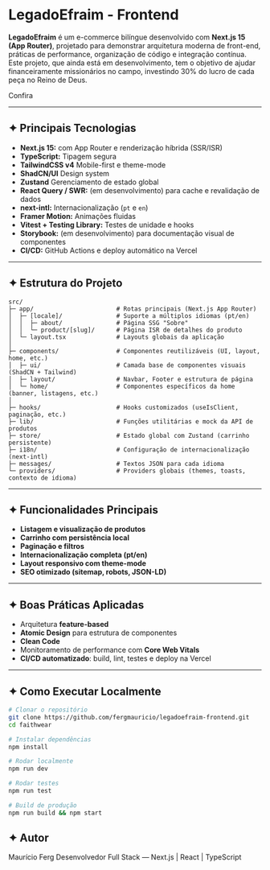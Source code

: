 # LegadoEfraim - Frontend

**LegadoEfraim** é um e-commerce bilíngue desenvolvido com **Next.js 15 (App Router)**, projetado para demonstrar arquitetura moderna de front-end, práticas de performance, organização de código e integração contínua.
Este projeto, que ainda está em desenvolvimento, tem o objetivo de ajudar financeiramente missionários no campo, investindo 30% do lucro de cada peça no Reino de Deus.

Confira

---

## ✦ Principais Tecnologias

- **Next.js 15:** com App Router e renderização híbrida (SSR/ISR)
- **TypeScript:** Tipagem segura
- **TailwindCSS v4** Mobile-first e theme-mode
- **ShadCN/UI** Design system
- **Zustand** Gerenciamento de estado global
- **React Query / SWR:** (em desenvolvimento) para cache e revalidação de dados
- **next-intl:** Internacionalização (`pt` e `en`)
- **Framer Motion:** Animações fluidas
- **Vitest + Testing Library:** Testes de unidade e hooks
- **Storybook:** (em desenvolvimento) para documentação visual de componentes
- **CI/CD:** GitHub Actions e deploy automático na Vercel

---

## ✦ Estrutura do Projeto

```
src/
├─ app/                       # Rotas principais (Next.js App Router)
│  ├─ [locale]/               # Suporte a múltiplos idiomas (pt/en)
│  │  ├─ about/               # Página SSG "Sobre"
│  │  └─ product/[slug]/      # Página ISR de detalhes do produto
│  └─ layout.tsx              # Layouts globais da aplicação
│
├─ components/                # Componentes reutilizáveis (UI, layout, home, etc.)
│  ├─ ui/                     # Camada base de componentes visuais (ShadCN + Tailwind)
│  ├─ layout/                 # Navbar, Footer e estrutura de página
│  └─ home/                   # Componentes específicos da home (banner, listagens, etc.)
│
├─ hooks/                     # Hooks customizados (useIsClient, paginação, etc.)
├─ lib/                       # Funções utilitárias e mock da API de produtos
├─ store/                     # Estado global com Zustand (carrinho persistente)
├─ i18n/                      # Configuração de internacionalização (next-intl)
├─ messages/                  # Textos JSON para cada idioma
└─ providers/                 # Providers globais (themes, toasts, contexto de idioma)

```

---

## ✦ Funcionalidades Principais

- **Listagem e visualização de produtos**
- **Carrinho com persistência local**
- **Paginação e filtros**
- **Internacionalização completa (pt/en)**
- **Layout responsivo com theme-mode**
- **SEO otimizado (sitemap, robots, JSON-LD)**

---

## ✦ Boas Práticas Aplicadas

- Arquitetura **feature-based**
- **Atomic Design** para estrutura de componentes
- **Clean Code**
- Monitoramento de performance com **Core Web Vitals**
- **CI/CD automatizado**: build, lint, testes e deploy na Vercel

---

## ✦ Como Executar Localmente

```bash
# Clonar o repositório
git clone https://github.com/fergmauricio/legadoefraim-frontend.git
cd faithwear

# Instalar dependências
npm install

# Rodar localmente
npm run dev

# Rodar testes
npm run test

# Build de produção
npm run build && npm start

```

## ✦ Autor

Maurício Ferg
Desenvolvedor Full Stack — Next.js | React | TypeScript
